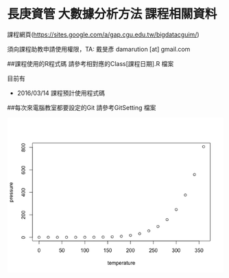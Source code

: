 # 長庚資管 大數據分析方法 課程相關資料
課程網頁(https://sites.google.com/a/gap.cgu.edu.tw/bigdatacguim/)

須向課程助教申請使用權限，TA: 戴旻彥 damarution [at] gmail.com

##課程使用的R程式碼
請參考相對應的Class[課程日期].R 檔案

目前有

* 2016/03/14 課程預計使用程式碼

##每次來電腦教室都要設定的Git
請參考GitSetting 檔案

![text](HW3_files/figure-markdown_github/pressure-1.png)


